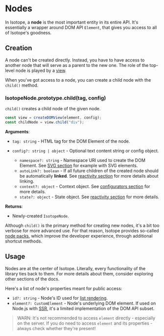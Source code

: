 # Nodes

In Isotope, a **node** is the most important entity in its entire API. It's essentially a wrapper around DOM API `Element`, that gives you access to all of Isotope's goodness.

## Creation

A node can't be created directly. Instead, you have to have access to another node that will serve as a parent to the new one. The role of the top-level node is played by a [view](./views.md).

When you've got access to a node, you can create a child node with the `child()` method.

### IsotopeNode.prototype.child(tag, config)

`child()` creates a child node of the given node.

```javascript
const view = createDOMView(element, config);
const childNode = view.child("div");
```

**Arguments**:

- `tag: string` - HTML tag for the DOM Element of the node.

- `config?: string | object` - Optional text content string or config object.

  - `namespace?: string` - Namespace URI used to create the DOM Element. See [SVG section](./svg.md) for example with SVG elements.
  - `autoLink?: boolean` - If all future children of the created node should be automatically **linked**. See [reactivity section](./reactivity.md) for more details about linking.
  - `context?: object` - Context object. See [configurators section](./configurators.md) for more details.
  - `state?: object` - State object. See [reactivity section](./reactivity.md) for more details.

**Returns**:

- Newly-created `IsotopeNode`.

Although `child()` is the primary method for creating new nodes, it's a bit too verbose for more advanced use. For that reason, Isotope provides so-called [node packs](./node-packs.md), which improve the developer experience, through additional shortcut methods.

## Usage

Nodes are at the center of Isotope. Literally, every functionality of the library ties back to them. For more details about them, consider exploring other sections of the docs.

Here's a list of node's properties meant for public access:

- `id?: string` - Node's ID used for [list rendering](./list-rendering.md).
- `element?: CustomElement` - Node's underlying DOM element. If used on Node.js with [SSR](./ssr.md), it's a limited implementation of the DOM API subset.

> WARN: It's not recommended to access `element` directly - especially on the server. If you do need to access `element` and its properties - always check whether they're present!
